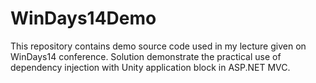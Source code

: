 WinDays14Demo
=============

This repository contains demo source code used in my lecture given on WinDays14 conference. Solution demonstrate the practical use of dependency injection with Unity application block in ASP.NET MVC.
